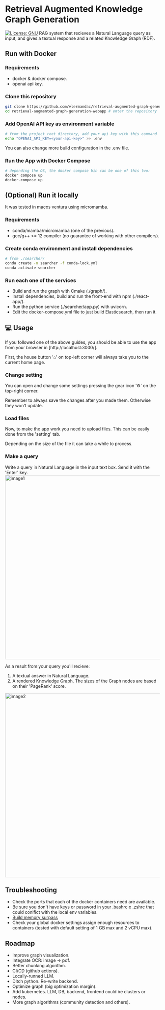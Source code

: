 # Retrieval Augmented Knowledge Graph Generation
[![License: GNU](https://img.shields.io/badge/License-GNU-yellow.svg)](./LICENSE.md)
RAG system that recieves a Natural Language query as input, and gives a textual response and a related Knowledge Graph (RDF).

## Run with Docker

### Requirements
- docker & docker compose.
- openai api key.

### Clone this repository
```bash
git clone https://github.com/vlermandac/retrieval-augmented-graph-generation-webapp/
cd retrieval-augmented-graph-generation-webapp # enter the repository
```

### Add OpenAI API key as environment variable
```bash
# from the project root directory, add your api key with this command
echo "OPENAI_API_KEY=<your-api-key>" >> .env
```
You can also change more build configuration in the .env file.

### Run the App with Docker Compose
```bash
# depending the OS, the docker compose bin can be one of this two:
docker compose up
docker-compose up
```

## (Optional) Run it locally
It was tested in macos ventura using micromamba.

### Requirements
- conda/mamba/micromamba (one of the previous).
- gcc/g++ >= 12 compiler (no guarantee of working with other compilers).

### Create conda environment and install dependencies
```bash
# from ./searcher/
conda create -n searcher -f conda-lock.yml
conda activate searcher
```

### Run each one of the services
- Build and run the graph with Cmake (./graph/).
- Install dependencies, build and run the front-end with npm (./react-app/).
- Run the python service (./searcher/app.py) with uvicorn.
- Edit the docker-compose.yml file to just build Elasticsearch, then run it.

## 💻 Usage 
If you followed one of the above guides, you should be able to use the app from your browser in [http://localhost:3000/].

First, the house button '⌂' on top-left corner will always take you to the current home page.

### Change setting
You can open and change some settings pressing the gear icon '⚙' on the top-right corner.

Remember to always save the changes after you made them. Otherwise they won't update.

### Load files
Now, to make the app work you need to upload files. This can be easily done from the 'setting' tab.

Depending on the size of the file it can take a while to process.

### Make a query
Write a query in Natural Language in the input text box. Send it with the 'Enter' key.
<img width="600" alt="image1" src="https://github.com/vlermandac/searcher-full/assets/68314874/4450c98c-5234-485b-9db9-dc53a4ad7273">

As a result from your query you'll recieve:
1. A textual answer in Natural Language.
2. A rendered Knowledge Graph.
The sizes of the Graph nodes are based on their 'PageRank' score.
<img width="600" alt="image2" src="https://github.com/vlermandac/searcher-full/assets/68314874/925e9829-3ba0-4059-9de2-179339fdc1de">

## Troubleshooting
- Check the ports that each of the docker containers need are available.
- Be sure you don't have keys or password in your .bashrc o .zshrc that could conlfict with the local env variables.
- [Build memory surpass](https://www.elastic.co/guide/en/elasticsearch/reference/current/docker.html#_macos_with_docker_for_mac) 
- Check your global docker settings assign enough resources to containers (tested with default setting of 1 GB max and 2 vCPU max).

## Roadmap
- Improve graph visualization.
- Integrate OCR: image -> pdf.
- Better chunking algorithm.
- CI/CD (github actions).
- Locally-runned LLM.
- Ditch python. Re-write backend.
- Optimize graph (big optimization margin).
- Add kubernetes. LLM, DB, backend, frontend could be clusters or nodes.
- More graph algorithms (community detection and others).
